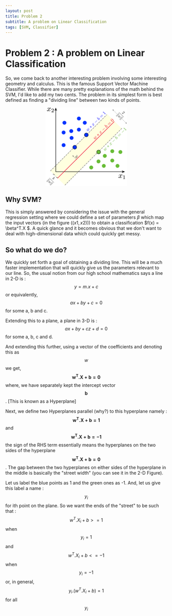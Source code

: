 ```yaml
---
layout: post
title: Problem 2
subtitle: A problem on Linear Classification
tags: [SVM, Classifier]
---
```

# Problem 2 : A problem on Linear Classification

So, we come back to another interesting problem involving some interesting geometry and calculus. This is the famous Support Vector Machine Classifier. While there are many pretty explanations of the math behind the SVM, I'd like to add my two cents. The problem in its simplest form is best defined as finding a "dividing line" between two kinds of points.

<center><img style=" display: block; margin-left: auto; margin-right: auto;width: 50%;" src="../assets/prob2_fig.png"></center>


## Why SVM?

This is simply answered by considering the issue with the general regression setting where we could define a set of parameters $\beta$ which map the input vectors (in the figure $((x1,x2))$) to obtain a classification $f(x) = \beta^T.X $. A quick glance and it becomes obvious that we don't want to deal with high-dimensional data which could quickly get messy. 

## So what do we do?

We quickly set forth a goal of obtaining a dividing line. This will be a much faster implementation that will quickly give us the parameters relevant to our line. So, the usual notion from our high school mathematics says a line in 2-D is : $$ y = m.x + c $$ or equivalently, $$ ax + by + c = 0 $$ for some a, b and c.

Extending this to a plane, a plane in 3-D is : $$ ax + by + cz + d = 0 $$ for some a, b, c and d.

And extending this further, using a vector of the coefficients and denoting this as $$ w $$ we get, $$ \mathbf{w^T.X + b = 0} $$ where, we have separately kept the intercept vector $$\mathbf{b}$$. [This is known as a Hyperplane]

Next, we define two Hyperplanes parallel (why?) to this hyperplane namely : $$\mathbf{w^T.X + b = 1}$$ and $$\mathbf{w^T.X + b = -1}$$ the sign of the RHS term essentially means the hyperplanes on the two sides of the hyperplane $$\mathbf{w^T.X + b = 0}$$. The gap between the two hyperplanes on either sides of the hyperplane in the middle is basically the "street width" (you can see it in the 2-D Figure).

Let us label the blue points as 1 and the green ones as -1. And, let us give this label a name : $$ y_i $$ for ith point on the plane. So we want the ends of the "street" to be such that :
$$  w^T.X_i + b >= 1 $$ when $$ y_i = 1  $$ and 
$$  w^T.X_i + b <=-1 $$ when $$ y_i = -1 $$ or, in general,
$$  y_i.(w^T.X_i + b) = 1 $$ for all $$ y_i $$


